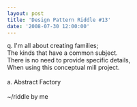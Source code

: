 ```yaml
---
layout: post
title: 'Design Pattern Riddle #13'
date: '2008-07-30 12:00:00'
---
```


q. I'm all about creating families;<br>The kinds that have a common subject.<br>There is no need to provide specific details,<br>When using this conceptual mill project.<br><br>a. Abstract Factory<br><br>~/riddle by me